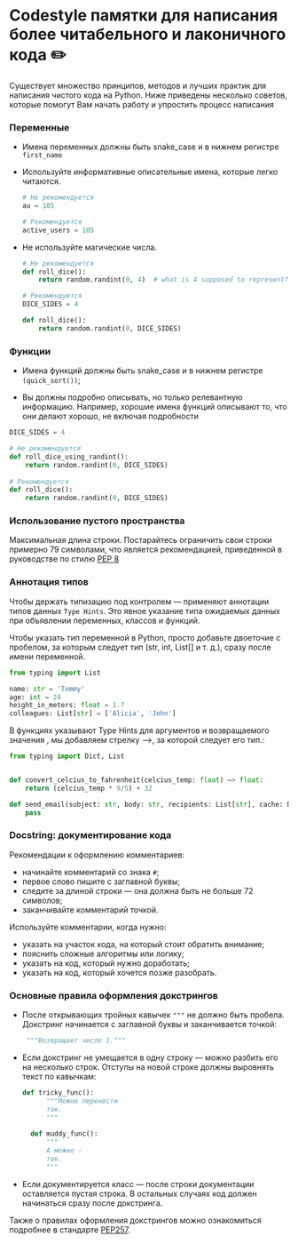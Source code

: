 # Codestyle памятки для написания более читабельного и лаконичного кода ✏️

Существует множество принципов, методов и лучших практик для написания чистого кода на Python. Ниже приведены несколько советов, которые помогут Вам начать работу и упростить процесс написания

### Переменные

+ Имена переменных должны быть snake_case и в нижнем регистре `first_name`

+ Используйте информативные описательные имена, которые легко читаются. 

    ```python
    # Не рекомендуется
    au = 105

    # Рекомендуется 
    active_users = 105
    ```

+ Не используйте магические числа.
    ```python
    # Не рекомендуется
    def roll_dice():
        return random.randint(0, 4)  # what is 4 supposed to represent?
    
    # Рекомендуется
    DICE_SIDES = 4
    
    def roll_dice():
        return random.randint(0, DICE_SIDES)
    ```

### Функции

+ Имена функций должны быть snake_case и в нижнем регистре `(quick_sort())`;

+ Вы должны подробно описывать, но только релевантную информацию. Например, хорошие имена функций описывают то, что они делают хорошо, не включая подробности
```python
DICE_SIDES = 4

# Не рекомендуется
def roll_dice_using_randint():
    return random.randint(0, DICE_SIDES)  
    
# Рекомендуется
def roll_dice():
    return random.randint(0, DICE_SIDES)
```
### Использование пустого пространства

 Максимальная длина строки. Постарайтесь ограничить свои строки примерно 79 символами, что является рекомендацией, приведенной в руководстве по стилю [PEP 8](https://pythonworld.ru/osnovy/pep-8-rukovodstvo-po-napisaniyu-koda-na-python.html?ysclid=lmajzjrf9x736916353#section-5)

### Аннотация типов 

Чтобы держать типизацию под контролем — применяют аннотации типов данных `Type Hints`. Это явное указание типа ожидаемых данных при объявлении переменных, классов и функций.

Чтобы указать тип переменной в Python, просто добавьте двоеточие с пробелом, за которым следует тип (str, int, List[] и т. д.), сразу после имени переменной.

```python
from typing import List

name: str = 'Tommy'
age: int = 24
height_in_meters: float = 1.7
colleagues: List[str] = ['Alicia', 'John']
```

В функциях указывают Type Hints для аргументов и возвращаемого значения , мы добавляем стрелку –>, за которой следует его тип.:

```python
from typing import Dict, List


def convert_celcius_to_fahrenheit(celcius_temp: float) –> float:
    return (celcius_temp * 9/5) + 32

def send_email(subject: str, body: str, recipients: List[str], cache: Dict[str,str])–> bool:
    pass
```

### Docstring: документирование кода

 Рекомендации к оформлению комментариев:
* начинайте комментарий со знака `#`;
* первое слово пишите с заглавной буквы;
* следите за длиной строки — она должна быть не больше 72 символов;
* заканчивайте комментарий точкой.

Используйте комментарии, когда нужно:

+ указать на участок кода, на который стоит обратить внимание;
+ пояснить сложные алгоритмы или логику;
+ указать на код, который нужно доработать;
+ указать на код, который хочется позже разобрать.

### Основные правила оформления докстрингов

+ После открывающих тройных кавычек `"""` не должно быть пробела.
Докстринг начинается с заглавной буквы и заканчивается точкой:

    ```python
     """Возвращает число 1."""
    ```
+ Если докстринг не умещается в одну строку — можно разбить его на несколько строк. Отступы на новой строке должны выровнять текст по кавычкам:

    ```python
    def tricky_func():
          """Можно перенести
          так.
          """
      
      def muddy_func():
          """
          А можно - 
          так.
          """
    ```
+ Если документируется класс — после строки документации оставляется пустая строка. В остальных случаях код должен начинаться сразу после докстринга.

Также о правилах оформления докстрингов можно ознакомиться подробнее в стандарте [PEP257](https://peps.python.org/pep-0257/).